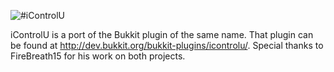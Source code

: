 ![#iControlU](https://dl.dropboxusercontent.com/s/c2g2p004qxhgas6/Photo%202014-07-23%2C%2011%2006%2054%20PM.png)

iControlU is a port of the Bukkit plugin of the same name. That plugin can be found at http://dev.bukkit.org/bukkit-plugins/icontrolu/. Special thanks to FireBreath15 for his work on both projects.

